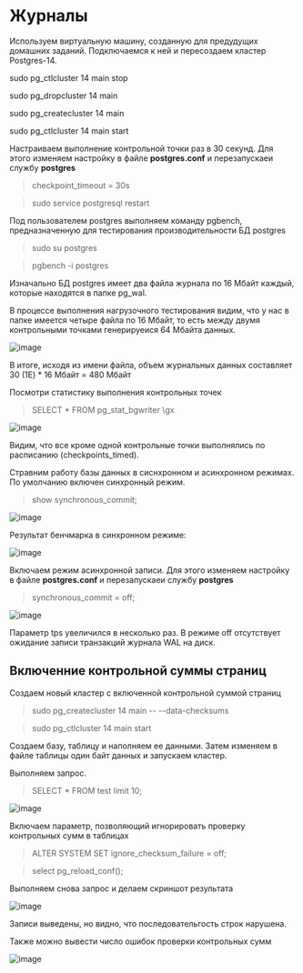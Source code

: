 # Журналы 

Используем виртуальную машину, созданную для предудущих домашних заданий. Подключаемся к ней и пересоздаем кластер Postgres-14.

sudo pg_ctlcluster 14 main stop

sudo pg_dropcluster 14 main

sudo pg_createcluster 14 main

sudo pg_ctlcluster 14 main start

Настраиваем выполнение контрольной точки раз в 30 секунд. Для этого изменяем настройку в файле **postgres.conf**  и перезапускаеи службу **postgres** 

> checkpoint_timeout = 30s

> sudo service postgresql restart

Под пользователем postgres выполняем команду pgbench, предназначенную для тестирования производительности БД postgres

> sudo su postgres

> pgbench -i postgres

Изначально БД postgres имеет два файла журнала по 16 Мбайт каждый, которые находятся в папке pg_wal. 

В процессе выполнения нагрузочного тестирования видим, что у нас в папке имеется четыре файла по 16 Мбайт, то есть между двумя контрольными точками генерируеися 64 Мбайта данных.

![image](https://user-images.githubusercontent.com/116566498/202848650-82cbe73d-e9a9-4a4e-81a8-6e034a648041.png)

В итоге, исходя из имени файла, объем журнальных данных составляет 30 (1E) * 16 Мбайт = 480 Мбайт

Посмотри статистику выполнения контрольных точек

>  SELECT * FROM pg_stat_bgwriter \gx

![image](https://user-images.githubusercontent.com/116566498/202849261-a986f1de-9cfc-4dca-b162-7eeac1ba8f46.png)

Видим, что все кроме одной контрольные точки выполнялись по расписанию (checkpoints_timed).

Стравним работу базы данных в сиснхронном и асинхронном режимах. По умолчанию включен синхронный режим.

>  show synchronous_commit;

![image](https://user-images.githubusercontent.com/116566498/202849884-fac66a02-1944-428d-8637-9d60a97176a2.png)

Результат бенчмарка в синхронном режиме:

![image](https://user-images.githubusercontent.com/116566498/202849933-21189a15-09ee-4d17-8693-ebedace04e55.png)

Включаем режим асинхронной записи. Для этого изменяем настройку в файле **postgres.conf**  и перезапускаеи службу **postgres** 

> synchronous_commit = off;

![image](https://user-images.githubusercontent.com/116566498/202854589-d00ff40e-c31e-4ae5-b5bd-73a21c42f4f0.png)

Параметр tps увеличился в несколько раз. В режиме off отсутствует ожидание записи транзакций журнала WAL на диск.

## Включенние контрольной суммы страниц

Создаем новый кластер с включенной контрольной суммой страниц

> sudo pg_createcluster 14 main -- --data-checksums

> sudo pg_ctlcluster 14 main start

Создаем базу, таблицу и наполняем ее данными. Затем изменяем в файле таблицы один байт данных и запускаем кластер.

Выполняем запрос.

> SELECT * FROM test limit 10;

![image](https://user-images.githubusercontent.com/116566498/202857169-02ab441a-de44-44e8-b345-ba79a7c707df.png)

Включаем параметр, позволяющий игнорировать проверку контрольных сумм в таблицах

> ALTER SYSTEM SET ignore_checksum_failure = off;

> select pg_reload_conf();

Выполняем снова запрос и делаем скриншот результата

![image](https://user-images.githubusercontent.com/116566498/203328683-fb9824ca-d6f7-498b-bddb-7fb5b5184d04.png)

Записи выведены, но видно, что последовательгость строк нарушена.

Также можно вывести число ошибок проверки контрольных сумм

![image](https://user-images.githubusercontent.com/116566498/203330596-c9676d63-9bb5-4cad-90fc-8eae898f0085.png)





